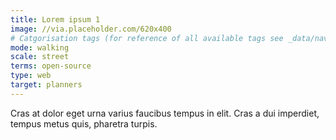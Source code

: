 ```yaml
---
title: Lorem ipsum 1
image: //via.placeholder.com/620x400
# Catgorisation tags (for reference of all available tags see _data/navigation_tools.yml file):
mode: walking
scale: street
terms: open-source
type: web
target: planners
---
```


Cras at dolor eget urna varius faucibus tempus in elit. Cras a dui imperdiet, tempus metus quis, pharetra turpis.